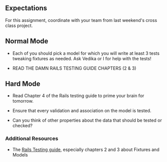 ## Expectations

For this assignment, coordinate with your team from last weekend's
cross class project.

## Normal Mode

*  Each of you should pick a model for which
   you will write at least 3 tests tweaking
   fixtures as needed. Ask Vedika or I for help with the tests!

* READ THE DAMN RAILS TESTING GUIDE CHAPTERS (2 & 3)

## Hard Mode

* Read Chapter 4 of the Rails testing guide to prime your brain for tomorrow.

* Ensure that every validation and association on the model is tested.

* Can you think of other properties about the data
  that should be tested or checked?

### Additional Resources

* The [Rails Testing guide][testing],
  especially chapters 2 and 3 about Fixtures and Models 

[testing]: http://guides.rubyonrails.org/testing.html#available-assertions

